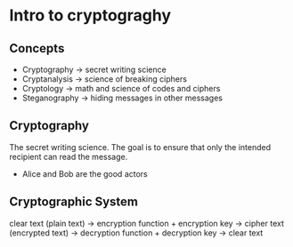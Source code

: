 # Intro to cryptograghy

## Concepts

- Cryptography -> secret writing science
- Cryptanalysis -> science of breaking ciphers
- Cryptology -> math and science of codes and ciphers
- Steganography -> hiding messages in other messages

## Cryptography

The secret writing science. The goal is to ensure that only the intended recipient can read the message.

- Alice and Bob are the good actors

## Cryptographic System

clear text (plain text) -> encryption function + encryption key -> cipher text (encrypted text) -> decryption function + decryption key -> clear text
